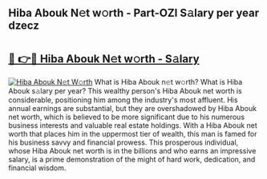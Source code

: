 ## Hiba Abouk N𝚎t w𝚘rth - Part-OZl S𝚊lary per year dzecz

# <h2><a href="http://gc34o7n.nevu.top/?p=Hiba+Abouk">🔗 👉🔴 Hiba Abouk N𝚎t w𝚘rth - S𝚊lary</a></h2>

[![Hiba Abouk N𝚎t W𝚘rth](https://i.imgur.com/Oavwk0R.jpeg)](http://gc34o7n.nevu.top/?p=Hiba+Abouk)
What is Hiba Abouk n𝚎t w𝚘rth? What is Hiba Abouk s𝚊lary per year?
This wealthy person's Hiba Abouk net worth is considerable, positioning him among the industry's most affluent. His annual earnings are substantial, but they are overshadowed by Hiba Abouk net worth, which is believed to be more significant due to his numerous business interests and valuable real estate holdings. With a Hiba Abouk net worth that places him in the uppermost tier of wealth, this man is famed for his business savvy and financial prowess. This prosperous individual, whose Hiba Abouk net worth is in the billions and who earns an impressive salary, is a prime demonstration of the might of hard work, dedication, and financial wisdom.
